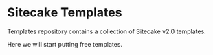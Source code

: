 # Sitecake Templates 

Templates repository contains a collection of Sitecake v2.0 templates.

Here we will start putting free templates.
